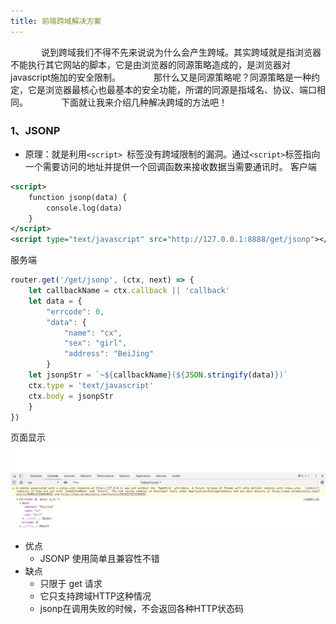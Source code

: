 ```yaml
---
title: 前端跨域解决方案
---
```

&ensp;&ensp;&ensp;&ensp;&ensp;&ensp;&ensp;说到跨域我们不得不先来说说为什么会产生跨域。其实跨域就是指浏览器不能执行其它网站的脚本，它是由浏览器的同源策略造成的，是浏览器对javascript施加的安全限制。
&ensp;&ensp;&ensp;&ensp;&ensp;&ensp;&ensp;那什么又是同源策略呢？同源策略是一种约定，它是浏览器最核心也最基本的安全功能，所谓的同源是指域名、协议、端口相同。
&ensp;&ensp;&ensp;&ensp;&ensp;&ensp;&ensp;下面就让我来介绍几种解决跨域的方法吧！
### 1、JSONP
- 原理：就是利用```<script> ```标签没有跨域限制的漏洞。通过```<script>```标签指向一个需要访问的地址并提供一个回调函数来接收数据当需要通讯时。
客户端
```xml
<script>
    function jsonp(data) {
        console.log(data)
    }
</script>
<script type="text/javascript" src="http://127.0.0.1:8888/get/jsonp"></script>
```
服务端
```js
router.get('/get/jsonp', (ctx, next) => {
    let callbackName = ctx.callback || 'callback'
    let data = {
        "errcode": 0,
        "data": {
            "name": "cx",
            "sex": "girl",
            "address": "BeiJing"
        }
    let jsonpStr = `~${callbackName}(${JSON.stringify(data)})`
    ctx.type = 'text/javascript'
    ctx.body = jsonpStr
    }
})
```
页面显示
![](./hello-world/result.png)
- 优点
    - JSONP 使用简单且兼容性不错
- 缺点
    - 只限于 get 请求
    - 它只支持跨域HTTP这种情况
    - jsonp在调用失败的时候，不会返回各种HTTP状态码
